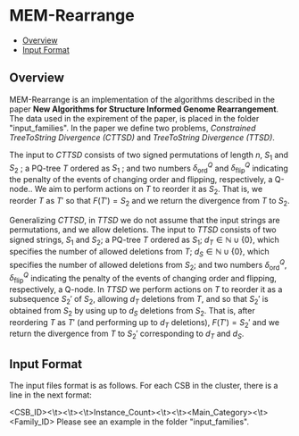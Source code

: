 # MEM-Rearrange
<!-- (-   [Overview](#overview) -->
-   [Overview](#overview)
-   [Input Format](#if)
<!--
<a name='overview'>Overview</a>
--------

-->
<a name='overview'>Overview</a>
--------
MEM-Rearrange is an implementation of the algorithms described in the paper **New Algorithms for Structure Informed Genome
Rearrangement**.
The data used in the expirement of the paper, is placed in the folder "input_families".
In the paper we define two problems, *Constrained TreeToString Divergence (CTTSD)* and *TreeToString Divergence (TTSD)*.

The input to *CTTSD* consists of two signed permutations of length $n$, $S_1$ and $S_2$ ; a PQ-tree $T$ ordered as $S_1$ ; and two numbers $\delta^Q_{\mathsf{ord}}$ and $\delta^Q_{\mathsf{flip}}$ indicating the penalty of the events of changing order and flipping, respectively, a Q-node.. We aim to perform actions on $T$ to reorder it as $S_2$. That is, we reorder $T$ as $T'$ so that $F(T')=S_2$ and we return the divergence from $T$ to $S_2$.

Generalizing *CTTSD*, in *TTSD* we do not assume that the input strings are permutations, and we allow deletions. The input to *TTSD* consists of two signed strings, $S_1$ and $S_2$; a PQ-tree $T$ ordered as $S_1$; $d_T\in\mathbb{N} \cup \{0\}$, which specifies the number of allowed deletions from $T$; $d_S\in\mathbb{N}\cup \{0\}$, which specifies the number of allowed deletions from $S_2$; and two numbers $\delta^Q_{\mathsf{ord}}$, $\delta^Q_{\mathsf{flip}}$ indicating the penalty of the events of changing order and flipping, respectively, a Q-node.
In *TTSD* we perform actions on $T$ to reorder it as a subsequence $S_2'$ of $S_2$, allowing $d_T$ deletions from $T$, and so that $S_2'$ is obtained from $S_2$ by using up to $d_S$ deletions from $S_2$. That is, after reordering $T$ as $T'$ (and performing up to $d_T$ deletions), $F(T')=S_2'$ and we return the divergence from $T$ to $S_2'$ corresponding to $d_T$ and $d_S$.


<a name='if'>Input Format</a>
--------
The input files format is as follows.
For each CSB in the cluster, there is a line in the next format:

<CSB_ID><\t><Length><\t><Score><\t>Instance_Count><\t><CSB><\t><Main_Category><\t><Family_ID>
Please see an example in the folder "input_families".


